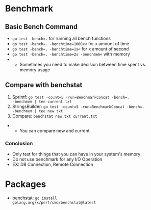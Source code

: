# Benchmark
## Basic Bench Command
- <code>go test -bench=.</code> for running all bench functions
- <code>go test -bench=. -benchtime=1000x<</code> for x amount of time
- <code>go test -bench=. -benchtime=1s<</code> for x amount of second
- <code>go test -bench=. -benchtime=2s -benchmem<</code> with memory
- - Sometimes you need to make decision between time spent vs. memory usage

## Compare with benchstat
1. Sprintf: <code>go test -count=5 -run=BenchmarkConcat -bench=. -benchmem | tee current.txt</code>
2. StringsBuilder: <code>go test -count=5 -run=BenchmarkConcat -bench=. -benchmem | tee new.txt</code>
3. Compare: <code>benchstat new.txt current.txt</code>
- - You can compare new and current

### Conclusion
- Only test for things that you can have in your system's memory
- Do not use benchmark for any I/O Operation
- EX: DB Connection, Remote Connection

# Packages
- benchstat: <code>go install golang.org/x/perf/cmd/benchstat@latest</code>